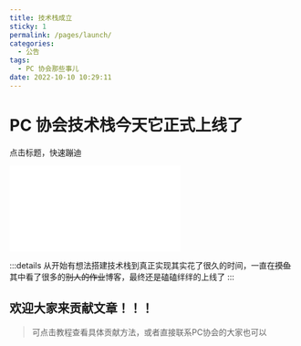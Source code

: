 ```yaml
---
title: 技术栈成立
sticky: 1
permalink: /pages/launch/
categories: 
  - 公告
tags: 
  - PC 协会那些事儿
date: 2022-10-10 10:29:11
---
```


# PC 协会技术栈今天它正式上线了

点击标题，快速蹦迪

<!-- more -->

<iframe src="//player.bilibili.com/player.html?aid=681494020&bvid=BV1SS4y1G77N&cid=506413096&page=1" scrolling="no" border="0" frameborder="no" framespacing="0" allowfullscreen="true"> </iframe>

:::details
从开始有想法搭建技术栈到真正实现其实花了很久的时间，一直在~~摸鱼~~其中看了很多的~~别人的作业~~博客，最终还是磕磕绊绊的上线了
:::

## 欢迎大家来贡献文章！！！

> 可点击教程查看具体贡献方法，或者直接联系PC协会的大家也可以